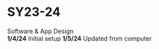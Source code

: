 # SY23-24
Software & App Design<br>
<b>1/4/24</b> Initial setup
<b>1/5/24</b> Updated from computer 

